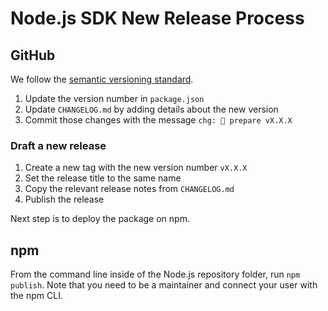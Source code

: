 # Node.js SDK New Release Process

## GitHub

We follow the [semantic versioning standard](https://semver.org).

1. Update the version number in `package.json`
2. Update `CHANGELOG.md` by adding details about the new version
3. Commit those changes with the message `chg: 🔖 prepare vX.X.X`

### Draft a new release

1. Create a new tag with the new version number `vX.X.X`
2. Set the release title to the same name
3. Copy the relevant release notes from `CHANGELOG.md`
4. Publish the release

Next step is to deploy the package on npm.

## npm

From the command line inside of the Node.js repository folder, run `npm publish`. Note that you need to be a maintainer and connect your user with the npm CLI.
